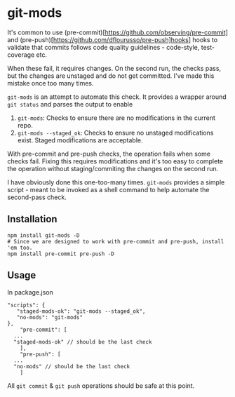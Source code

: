 # git-mods
It's common to use (pre-commit)[https://github.com/observing/pre-commit] and (pre-push)[https://github.com/dflourusso/pre-push]hooks] hooks to validate that commits follows code quality guidelines - code-style, test-coverage etc. 

When these fail, it requires changes. On the second run, the checks pass, but the changes are unstaged and do not get committed. I've made this mistake once too many times.

`git-mods` is an attempt to automate this check. It provides a wrapper around `git status` and parses the output to enable
1. `git-mods`: Checks to ensure there are no modifications in the current repo.
2. `git-mods --staged_ok`: Checks to ensure no unstaged modifications exist. Staged modifications are acceptable.

With pre-commit and pre-push checks, the operation fails when some checks fail. Fixing this requires modifications and it's too easy to complete the operation without staging/commiting the changes on the second run. 

I have obviously done this one-too-many times. `git-mods` provides a simple script - meant to be invoked as a shell command to help automate the second-pass check.

## Installation

    npm install git-mods -D
    # Since we are designed to work with pre-commit and pre-push, install 'em too.
    npm install pre-commit pre-push -D

## Usage
In package.json

    "scripts": {
       "staged-mods-ok": "git-mods --staged_ok",
       "no-mods": "git-mods"
    },
		"pre-commit": [
      ...
      "staged-mods-ok" // should be the last check
		],
		"pre-push": [
      ...
      "no-mods" // should be the last check
		]

All `git commit` & `git push` operations should be safe at this point.

